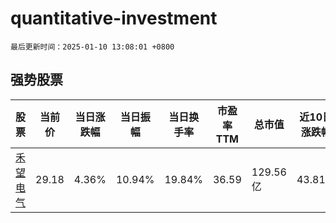 # quantitative-investment

`最后更新时间：2025-01-10 13:08:01 +0800`

## 强势股票

|股票|当前价|当日涨跌幅|当日振幅|当日换手率|市盈率TTM|总市值|近10日涨跌幅|
|----|----|----|----|----|----|----|----|
|[禾望电气](https://xueqiu.com/S/SH603063)|29.18|4.36%|10.94%|19.84%|36.59|129.56亿|43.81%|
